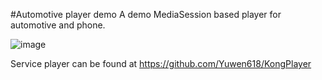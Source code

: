 #Automotive player demo
A demo MediaSession based player for automotive and phone.

![image](https://github.com/Yuwen618/AutomotivePlayer/assets/126366476/47e3ba5a-661e-441c-8ee7-91ecde59c57c)

Service player can be found at https://github.com/Yuwen618/KongPlayer


